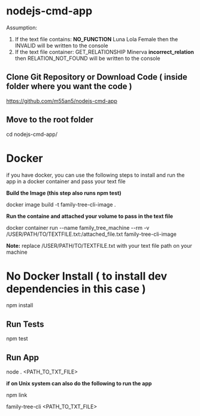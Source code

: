 # nodejs-cmd-app

Assumption: 

1. If the text file contains: <b>NO_FUNCTION</b> Luna Lola Female then the INVALID will be written to the console
2. If the text file container: GET_RELATIONSHIP Minerva <b>incorrect_relation</b> then RELATION_NOT_FOUND will be written to the console


## Clone Git Repository or Download Code ( inside folder where you want the code ) 
https://github.com/m55an5/nodejs-cmd-app

## Move to the root folder
cd nodejs-cmd-app/


# Docker 

if you have docker, you can use the following steps to install and run the app in a docker container and pass your text file

<b>Build the Image (this step also runs npm test)</b>

docker image build -t family-tree-cli-image .

<b>Run the containe and attached your volume to pass in the text file</b>

docker container run --name family_tree_machine --rm -v /USER/PATH/TO/TEXTFILE.txt:/attached_file.txt family-tree-cli-image

<b>Note:</b> replace /USER/PATH/TO/TEXTFILE.txt with your text file path on your machine


# No Docker Install ( to install dev dependencies in this case )
npm install

## Run Tests
npm test

## Run App
node . <PATH_TO_TXT_FILE>


<b>if on Unix system can also do the following to run the app</b>

npm link

family-tree-cli <PATH_TO_TXT_FILE>
 




